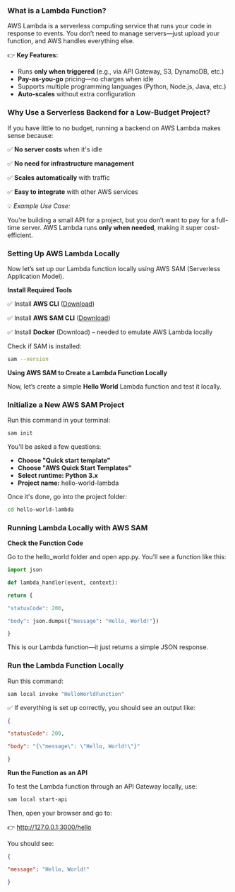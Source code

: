 ### **What is a Lambda Function?**

AWS Lambda is a serverless computing service that runs your code in response to events. You don’t need to manage servers—just upload your function, and AWS handles everything else.

👉 **Key Features:**

- Runs **only when triggered** (e.g., via API Gateway, S3, DynamoDB, etc.)
- **Pay-as-you-go** pricing—no charges when idle
- Supports multiple programming languages (Python, Node.js, Java, etc.)
- **Auto-scales** without extra configuration

### **Why Use a Serverless Backend for a Low-Budget Project?**

If you have little to no budget, running a backend on AWS Lambda makes sense because:

✅ **No server costs** when it's idle

✅ **No need for infrastructure management**

✅ **Scales automatically** with traffic

✅ **Easy to integrate** with other AWS services

💡 *Example Use Case:*

You're building a small API for a project, but you don’t want to pay for a full-time server. AWS Lambda runs **only when needed**, making it super cost-efficient.

### **Setting Up AWS Lambda Locally**

Now let’s set up our Lambda function locally using AWS SAM (Serverless Application Model).

**Install Required Tools**

✅ Install **AWS CLI** ([Download](https://aws.amazon.com/cli/))

✅ Install **AWS SAM CLI** ([Download](https://docs.aws.amazon.com/serverless-application-model/latest/developerguide/install-sam-cli.html))

✅ Install **Docker** (Download) – needed to emulate AWS Lambda locally

Check if SAM is installed:

```bash
sam --version
```

**Using AWS SAM to Create a Lambda Function Locally**

Now, let’s create a simple **Hello World** Lambda function and test it locally.

### **Initialize a New AWS SAM Project**

Run this command in your terminal:

```bash
sam init
```

You'll be asked a few questions:

- **Choose "Quick start template"**
- **Choose "AWS Quick Start Templates"**
- **Select runtime: Python 3.x**
- **Project name:** hello-world-lambda

Once it's done, go into the project folder:

```bash
cd hello-world-lambda
```

### **Running Lambda Locally with AWS SAM**

**Check the Function Code**

Go to the hello_world folder and open app.py. You’ll see a function like this:

```python
import json

def lambda_handler(event, context):

return {

"statusCode": 200,

"body": json.dumps({"message": "Hello, World!"})

}
```

This is our Lambda function—it just returns a simple JSON response.

### **Run the Lambda Function Locally**

Run this command:

```bash
sam local invoke "HelloWorldFunction"
```

✅ If everything is set up correctly, you should see an output like:

```json
{

"statusCode": 200,

"body": "{\"message\": \"Hello, World!\"}"

}
```

**Run the Function as an API**

To test the Lambda function through an API Gateway locally, use:

```bash
sam local start-api
```

Then, open your browser and go to:

👉 http://127.0.0.1:3000/hello

You should see:

```json
{

"message": "Hello, World!"

}
```
